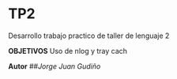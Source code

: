 # TP2 
Desarrollo trabajo practico de taller de lenguaje 2

**OBJETIVOS**
Uso de nlog y tray cach

**Autor**
##_Jorge Juan Gudiño_